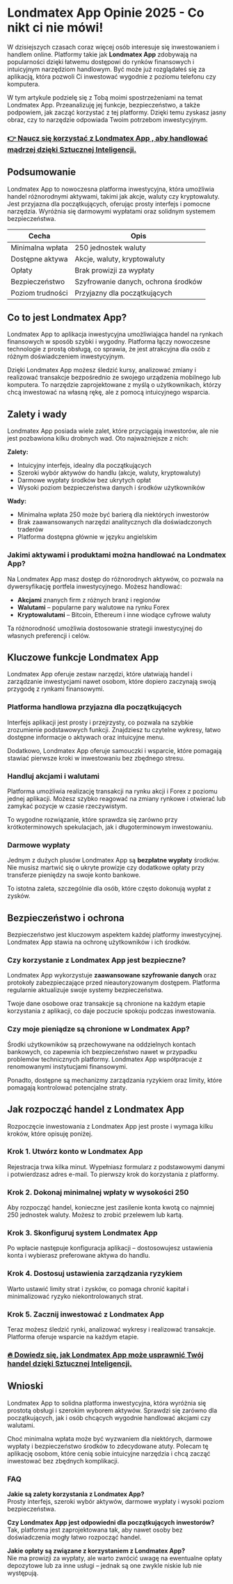 # Londmatex App Opinie 2025 - Co nikt ci nie mówi!
 

W dzisiejszych czasach coraz więcej osób interesuje się inwestowaniem i handlem online. Platformy takie jak **Londmatex App** zdobywają na popularności dzięki łatwemu dostępowi do rynków finansowych i intuicyjnym narzędziom handlowym. Być może już rozglądałeś się za aplikacją, która pozwoli Ci inwestować wygodnie z poziomu telefonu czy komputera.

W tym artykule podzielę się z Tobą moimi spostrzeżeniami na temat Londmatex App. Przeanalizuję jej funkcje, bezpieczeństwo, a także podpowiem, jak zacząć korzystać z tej platformy. Dzięki temu zyskasz jasny obraz, czy to narzędzie odpowiada Twoim potrzebom inwestycyjnym.

### [👉 Naucz się korzystać z Londmatex App , aby handlować mądrzej dzięki Sztucznej Inteligencji.](https://tinyurl.com/y64b99jr)
## Podsumowanie

Londmatex App to nowoczesna platforma inwestycyjna, która umożliwia handel różnorodnymi aktywami, takimi jak akcje, waluty czy kryptowaluty. Jest przyjazna dla początkujących, oferując prosty interfejs i pomocne narzędzia. Wyróżnia się darmowymi wypłatami oraz solidnym systemem bezpieczeństwa.

| Cecha                      | Opis                                     |
|----------------------------|------------------------------------------|
| Minimalna wpłata            | 250 jednostek waluty                      |
| Dostępne aktywa            | Akcje, waluty, kryptowaluty               |
| Opłaty                     | Brak prowizji za wypłaty                  |
| Bezpieczeństwo             | Szyfrowanie danych, ochrona środków       |
| Poziom trudności           | Przyjazny dla początkujących               |

## Co to jest Londmatex App?

Londmatex App to aplikacja inwestycyjna umożliwiająca handel na rynkach finansowych w sposób szybki i wygodny. Platforma łączy nowoczesne technologie z prostą obsługą, co sprawia, że jest atrakcyjna dla osób z różnym doświadczeniem inwestycyjnym.

Dzięki Londmatex App możesz śledzić kursy, analizować zmiany i realizować transakcje bezpośrednio ze swojego urządzenia mobilnego lub komputera. To narzędzie zaprojektowane z myślą o użytkownikach, którzy chcą inwestować na własną rękę, ale z pomocą intuicyjnego wsparcia.

## Zalety i wady

Londmatex App posiada wiele zalet, które przyciągają inwestorów, ale nie jest pozbawiona kilku drobnych wad. Oto najważniejsze z nich:

**Zalety:**
- Intuicyjny interfejs, idealny dla początkujących
- Szeroki wybór aktywów do handlu (akcje, waluty, kryptowaluty)
- Darmowe wypłaty środków bez ukrytych opłat
- Wysoki poziom bezpieczeństwa danych i środków użytkowników

**Wady:**
- Minimalna wpłata 250 może być barierą dla niektórych inwestorów
- Brak zaawansowanych narzędzi analitycznych dla doświadczonych traderów
- Platforma dostępna głównie w języku angielskim

### Jakimi aktywami i produktami można handlować na Londmatex App?

Na Londmatex App masz dostęp do różnorodnych aktywów, co pozwala na dywersyfikację portfela inwestycyjnego. Możesz handlować:

- **Akcjami** znanych firm z różnych branż i regionów
- **Walutami** – popularne pary walutowe na rynku Forex
- **Kryptowalutami** – Bitcoin, Ethereum i inne wiodące cyfrowe waluty

Ta różnorodność umożliwia dostosowanie strategii inwestycyjnej do własnych preferencji i celów.

## Kluczowe funkcje Londmatex App

Londmatex App oferuje zestaw narzędzi, które ułatwiają handel i zarządzanie inwestycjami nawet osobom, które dopiero zaczynają swoją przygodę z rynkami finansowymi.

### Platforma handlowa przyjazna dla początkujących

Interfejs aplikacji jest prosty i przejrzysty, co pozwala na szybkie zrozumienie podstawowych funkcji. Znajdziesz tu czytelne wykresy, łatwo dostępne informacje o aktywach oraz intuicyjne menu.

Dodatkowo, Londmatex App oferuje samouczki i wsparcie, które pomagają stawiać pierwsze kroki w inwestowaniu bez zbędnego stresu.

### Handluj akcjami i walutami

Platforma umożliwia realizację transakcji na rynku akcji i Forex z poziomu jednej aplikacji. Możesz szybko reagować na zmiany rynkowe i otwierać lub zamykać pozycje w czasie rzeczywistym.

To wygodne rozwiązanie, które sprawdza się zarówno przy krótkoterminowych spekulacjach, jak i długoterminowym inwestowaniu.

### Darmowe wypłaty

Jednym z dużych plusów Londmatex App są **bezpłatne wypłaty** środków. Nie musisz martwić się o ukryte prowizje czy dodatkowe opłaty przy transferze pieniędzy na swoje konto bankowe.

To istotna zaleta, szczególnie dla osób, które często dokonują wypłat z zysków.

## Bezpieczeństwo i ochrona

Bezpieczeństwo jest kluczowym aspektem każdej platformy inwestycyjnej. Londmatex App stawia na ochronę użytkowników i ich środków.

### Czy korzystanie z Londmatex App jest bezpieczne?

Londmatex App wykorzystuje **zaawansowane szyfrowanie danych** oraz protokoły zabezpieczające przed nieautoryzowanym dostępem. Platforma regularnie aktualizuje swoje systemy bezpieczeństwa.

Twoje dane osobowe oraz transakcje są chronione na każdym etapie korzystania z aplikacji, co daje poczucie spokoju podczas inwestowania.

### Czy moje pieniądze są chronione w Londmatex App?

Środki użytkowników są przechowywane na oddzielnych kontach bankowych, co zapewnia ich bezpieczeństwo nawet w przypadku problemów technicznych platformy. Londmatex App współpracuje z renomowanymi instytucjami finansowymi.

Ponadto, dostępne są mechanizmy zarządzania ryzykiem oraz limity, które pomagają kontrolować potencjalne straty.

## Jak rozpocząć handel z Londmatex App

Rozpoczęcie inwestowania z Londmatex App jest proste i wymaga kilku kroków, które opisuję poniżej.

### Krok 1. Utwórz konto w Londmatex App

Rejestracja trwa kilka minut. Wypełniasz formularz z podstawowymi danymi i potwierdzasz adres e-mail. To pierwszy krok do korzystania z platformy.

### Krok 2. Dokonaj minimalnej wpłaty w wysokości 250

Aby rozpocząć handel, konieczne jest zasilenie konta kwotą co najmniej 250 jednostek waluty. Możesz to zrobić przelewem lub kartą.

### Krok 3. Skonfiguruj system Londmatex App

Po wpłacie następuje konfiguracja aplikacji – dostosowujesz ustawienia konta i wybierasz preferowane aktywa do handlu.

### Krok 4. Dostosuj ustawienia zarządzania ryzykiem

Warto ustawić limity strat i zysków, co pomaga chronić kapitał i minimalizować ryzyko niekontrolowanych strat.

### Krok 5. Zacznij inwestować z Londmatex App

Teraz możesz śledzić rynki, analizować wykresy i realizować transakcje. Platforma oferuje wsparcie na każdym etapie.

### [🔥 Dowiedz się, jak Londmatex App może usprawnić Twój handel dzięki Sztucznej Inteligencji.](https://tinyurl.com/y64b99jr)
## Wnioski

Londmatex App to solidna platforma inwestycyjna, która wyróżnia się prostotą obsługi i szerokim wyborem aktywów. Sprawdzi się zarówno dla początkujących, jak i osób chcących wygodnie handlować akcjami czy walutami.

Choć minimalna wpłata może być wyzwaniem dla niektórych, darmowe wypłaty i bezpieczeństwo środków to zdecydowane atuty. Polecam tę aplikację osobom, które cenią sobie intuicyjne narzędzia i chcą zacząć inwestować bez zbędnych komplikacji.

### FAQ

**Jakie są zalety korzystania z Londmatex App?**  
Prosty interfejs, szeroki wybór aktywów, darmowe wypłaty i wysoki poziom bezpieczeństwa.

**Czy Londmatex App jest odpowiedni dla początkujących inwestorów?**  
Tak, platforma jest zaprojektowana tak, aby nawet osoby bez doświadczenia mogły łatwo rozpocząć handel.

**Jakie opłaty są związane z korzystaniem z Londmatex App?**  
Nie ma prowizji za wypłaty, ale warto zwrócić uwagę na ewentualne opłaty depozytowe lub za inne usługi – jednak są one zwykle niskie lub nie występują.
